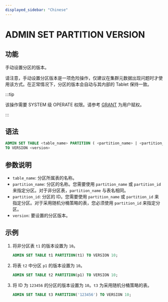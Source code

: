 ```yaml
---
displayed_sidebar: "Chinese"
---
```


# ADMIN SET PARTITION VERSION

## 功能

手动设置分区的版本。

请注意，手动设置分区版本是一项危险操作，仅建议在集群元数据出现问题时才使用该方式。在正常情况下，分区的版本会自动与其内部的 Tablet 保持一致。

:::tip

该操作需要 SYSTEM 级 OPERATE 权限。请参考 [GRANT](../account-management/GRANT.md) 为用户赋权。

:::

## 语法

```sql
ADMIN SET TABLE <table_name> PARTITION ( <partition_name> | <partition_id> ) 
TO VERSION <version>
```

## 参数说明

- `table_name`: 分区所属表的名称。
- `partition_name`: 分区的名称。您需要使用 `partition_name` 或 `partition_id` 来指定分区。对于非分区表，`partition_name` 与表名相同。
- `partition_id`: 分区的 ID。您需要使用 `partition_name` 或 `partition_id` 来指定分区。对于采用随机分桶策略的表，您必须使用 `partition_id` 来指定分区。
- `version`: 要设置的分区版本。

## 示例

1. 将非分区表 `t1` 的版本设置为 `10`。

    ```sql
    ADMIN SET TABLE t1 PARTITION(t1) TO VERSION 10;
    ```

2. 将表 `t2` 中分区 `p1` 的版本设置为 `10`。

    ```sql
    ADMIN SET TABLE t2 PARTITION(p1) TO VERSION 10;
    ```

3. 将 ID 为 `123456` 的分区的版本设置为 `10`。`t3` 为采用随机分桶策略的表。

    ```sql
    ADMIN SET TABLE t3 PARTITION('123456') TO VERSION 10;
    ```
